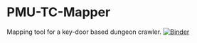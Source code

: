 # PMU-TC-Mapper
Mapping tool for a key-door based dungeon crawler.
[![Binder](https://mybinder.org/badge_logo.svg)](https://mybinder.org/v2/gh/salamentic/PMU-TC-Mapper/master?urlpath=%2Fvoila%2Frender%2FPMU_stuff%20(3).ipynb)
